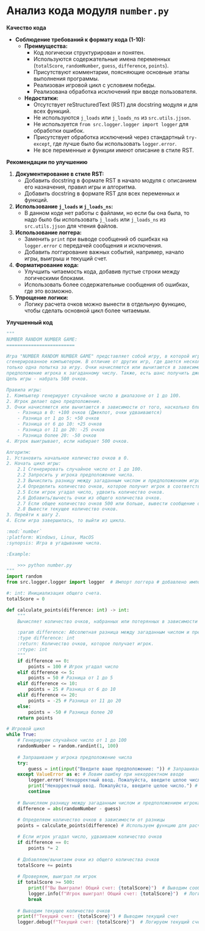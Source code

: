 # Анализ кода модуля `number.py`

**Качество кода**

-   **Соблюдение требований к формату кода (1-10):**
    -   **Преимущества:**
        -   Код логически структурирован и понятен.
        -   Используются содержательные имена переменных (`totalScore`, `randomNumber`, `guess`, `difference`, `points`).
        -   Присутствуют комментарии, поясняющие основные этапы выполнения программы.
        -   Реализован игровой цикл с условием победы.
        -   Реализована обработка исключений при вводе пользователя.
    -   **Недостатки:**
        -   Отсутствует reStructuredText (RST) для docstring модуля и для всех функций.
        -   Не используются `j_loads` или `j_loads_ns` из `src.utils.jjson`.
        -   Не используется `from src.logger.logger import logger` для обработки ошибок.
        -   Присутствует обработка исключений через стандартный `try-except`, где лучше было бы использовать `logger.error`.
        -   Не все переменные и функции имеют описание в стиле RST.

**Рекомендации по улучшению**

1.  **Документирование в стиле RST:**
    -   Добавить docstring в формате RST в начало модуля с описанием его назначения, правил игры и алгоритма.
    -   Добавить docstring в формате RST для всех переменных и функций.
2.  **Использование `j_loads` и `j_loads_ns`:**
    -   В данном коде нет работы с файлами, но если бы она была, то надо было бы использовать `j_loads` или `j_loads_ns` из `src.utils.jjson` для чтения файлов.
3.  **Использование логгера:**
    -   Заменить `print` при выводе сообщений об ошибках на `logger.error` с передачей сообщения и исключения.
    -   Добавить логгирование важных событий, например, начало игры, выигрыш и текущий счет.
4.  **Форматирование кода:**
    -   Улучшить читаемость кода, добавив пустые строки между логическими блоками.
    -   Использовать более содержательные сообщения об ошибках, где это возможно.
5.  **Упрощение логики:**
    -   Логику расчета очков можно вынести в отдельную функцию, чтобы сделать основной цикл более читаемым.

**Улучшенный код**

```python
"""
NUMBER RANDOM NUMBER GAME:
=========================

Игра "NUMBER RANDOM NUMBER GAME" представляет собой игру, в которой игрок пытается угадать случайное число,
сгенерированное компьютером. В отличие от других игр, где дается несколько попыток, здесь у игрока есть
только одна попытка за игру. Очки начисляются или вычитаются в зависимости от того, насколько близко
предположение игрока к загаданному числу. Также, есть шанс получить джекпот, который удваивает количество очков.
Цель игры - набрать 500 очков.

Правила игры:
1. Компьютер генерирует случайное число в диапазоне от 1 до 100.
2. Игрок делает одно предположение.
3. Очки начисляются или вычитаются в зависимости от того, насколько близко предположение игрока к загаданному числу:
    - Разница в 0: +100 очков (Джекпот, очки удваиваются)
    - Разница от 1 до 5: +50 очков
    - Разница от 6 до 10: +25 очков
    - Разница от 11 до 20: -25 очков
    - Разница более 20: -50 очков
4. Игрок выигрывает, если набирает 500 очков.

Алгоритм:
1. Установить начальное количество очков в 0.
2. Начать цикл игры:
    2.1 Сгенерировать случайное число от 1 до 100.
    2.2 Запросить у игрока предположение числа.
    2.3 Вычислить разницу между загаданным числом и предположением игрока.
    2.4 Определить количество очков, которое получит игрок в соответствии с разницей.
    2.5 Если игрок угадал число, удвоить количество очков.
    2.6 Добавить/вычесть очки из общего количества очков.
    2.7 Если общее количество очков 500 или больше, вывести сообщение о победе и завершить игру.
    2.8 Вывести текущее количество очков.
3. Перейти к шагу 2.
4. Если игра завершилась, то выйти из цикла.

:mod:`number`
:platform: Windows, Linux, MacOS
:synopsis: Игра в угадывание числа.

:Example:

    >>> python number.py
"""
import random
from src.logger.logger import logger  # Импорт логгера # добавлено импорт логера

#: int: Инициализация общего счета.
totalScore = 0

def calculate_points(difference: int) -> int:
    """
    Вычисляет количество очков, набранных или потерянных в зависимости от разницы между загаданным числом и предположением игрока.

    :param difference: Абсолютная разница между загаданным числом и предположением игрока.
    :type difference: int
    :return: Количество очков, которое получает игрок.
    :rtype: int
    """
    if difference == 0:
        points = 100 # Игрок угадал число
    elif difference <= 5:
        points = 50 # Разница от 1 до 5
    elif difference <= 10:
        points = 25 # Разница от 6 до 10
    elif difference <= 20:
        points = -25 # Разница от 11 до 20
    else:
        points = -50 # Разница более 20
    return points

# Игровой цикл
while True:
    # Генерируем случайное число от 1 до 100
    randomNumber = random.randint(1, 100)
    
    # Запрашиваем у игрока предположение числа
    try:
        guess = int(input("Введите ваше предположение: ")) # Запрашиваем у игрока предположение числа
    except ValueError as e: # Ловим ошибку при некорректном вводе
        logger.error('Некорректный ввод. Пожалуйста, введите целое число.', exc_info=True) # Логируем ошибку через logger.error
        print("Некорректный ввод. Пожалуйста, введите целое число.") # Выводим сообщение пользователю
        continue
    
    # Вычисляем разницу между загаданным числом и предположением игрока
    difference = abs(randomNumber - guess)
    
    # Определяем количество очков в зависимости от разницы
    points = calculate_points(difference) # Используем функцию для расчета очков

    # Если игрок угадал число, удваиваем количество очков
    if difference == 0:
        points *= 2
    
    # Добавляем/вычитаем очки из общего количества очков
    totalScore += points
    
    # Проверяем, выиграл ли игрок
    if totalScore >= 500:
        print(f"Вы Выиграли! Общий счет: {totalScore}")  # Выводим сообщение о победе
        logger.info(f"Игрок выиграл! Общий счет: {totalScore}")  # Логируем информацию о победе
        break
    
    # Выводим текущее количество очков
    print(f"Текущий счет: {totalScore}") # Выводим текущий счет
    logger.debug(f"Текущий счет: {totalScore}")  # Логируем текущий счет
```